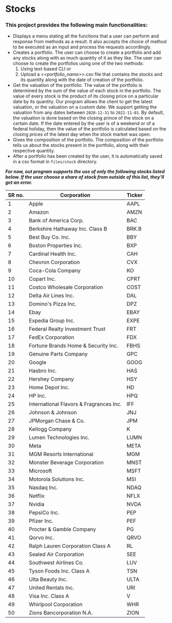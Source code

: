 # Stocks

### This project provides the following main functionalities:

- Displays a menu stating all the functions that a user can perform and response from methods
  as a result. It also accepts the choice of method to be executed as an input and process the
  requests accordingly.
- Creates a portfolio. The user can choose to create a portfolio and add any stocks along with
  as much quantity of it as they like. The user can choose to create the portfolios using one of the two methods:
  1. Using text-based CLI or
  2. Upload a _<<portfolio_name>>_.csv file that contains the stocks and its quantity along
     with the date of creation of the portfolio.
- Get the valuation of the portfolio. The value of the portfolio is determined by the
  sum of the value of each stock in the portfolio. The value of every stock is the product
  of its closing price on a particular date by its quantity. Our program allows the client
  to get the latest valuation, or the valuation on a custom date. We support
  getting the valuation from any dates between `2020-12-31` to `2022-11-01`. By default,
  the valuation is done based on the closing prince of the stock on a certain date.
  If the date entered by the user is of a weekend or of a federal holiday, then the value of the
  portfolio is calculated based on the closing prices of the latest day when the stock market was
  open.
- Gives the composition of the portfolio. The composition of the portfolio tells us about the
  stocks present in the portfolio, along with their respective quantity.
- After a portfolio has been created by the user, it is automatically saved in a csv format in
  `files/stock` directory.



_**For now, out program supports the use of only the following stocks listed below. If the user 
choose a share of stock from outside of this list, they'll get an error.**_

| SR no. | Corporation                             | Ticker |
|--------|-----------------------------------------|--------|
| 1      | Apple                                   | AAPL   |
| 2      | Amazon                                  | AMZN   |
| 3      | Bank of America Corp.                   | BAC    |
| 4      | Berkshire Hathaway Inc. Class B         | BRK.B  |
| 5      | Best Buy Co. Inc.                       | BBY    |
| 6      | Boston Properties Inc.                  | BXP    |
| 7      | Cardinal Health Inc.                    | CAH    |
| 8      | Chevron Corporation                     | CVX    |
| 9      | Coca-Cola Company                       | KO     |
| 10     | Copart Inc.                             | CPRT   |
| 11     | Costco Wholesale Corporation            | COST   |
| 12     | Delta Air Lines Inc.                    | DAL    |
| 13     | Domino's Pizza Inc.                     | DPZ    |
| 14     | Ebay                                    | EBAY   |
| 15     | Expedia Group Inc.                      | EXPE   |
| 16     | Federal Realty Investment Trust         | FRT    |
| 17     | FedEx Corporation                       | FDX    |
| 18     | Fortune Brands Home & Security Inc.     | FBHS   |
| 19     | Genuine Parts Company                   | GPC    |
| 20     | Google                                  | GOOG   |
| 21     | Hasbro Inc.                             | HAS    |
| 22     | Hershey Company                         | HSY    |
| 23     | Home Depot Inc.                         | HD     |
| 24     | HP Inc.                                 | HPQ    |
| 25     | International Flavors & Fragrances Inc. | IFF    |
| 26     | Johnson & Johnson                       | JNJ    |
| 27     | JPMorgan Chase & Co.                    | JPM    |
| 28     | Kellogg Company                         | K      |
| 29     | Lumen Technologies Inc.                 | LUMN   |
| 30     | Meta                                    | META   |
| 31     | MGM Resorts International               | MGM    |
| 32     | Monster Beverage Corporation            | MNST   |
| 33     | Microsoft                               | MSFT   |
| 34     | Motorola Solutions Inc.                 | MSI    |
| 35     | Nasdaq Inc.                             | NDAQ   |
| 36     | Netflix                                 | NFLX   |
| 37     | Nvidia                                  | NVDA   |
| 38     | PepsiCo Inc.                            | PEP    |
| 39     | Pfizer Inc.                             | PEF    |
| 40     | Procter & Gamble Company                | PG     |
| 41     | Qorvo Inc.                              | QRVO   |
| 42     | Ralph Lauren Corporation Class A        | RL     |
| 43     | Sealed Air Corporation                  | SEE    |
| 44     | Southwest Airlines Co.                  | LUV    |
| 45     | Tyson Foods Inc. Class A                | TSN    |
| 46     | Ulta Beauty Inc.                        | ULTA   |
| 47     | United Rentals Inc.                     | URI    |
| 48     | Visa Inc. Class A                       | V      |
| 49     | Whirlpool Corporation                   | WHR    |
| 50     | Zions Bancorporation N.A.               | ZION   |